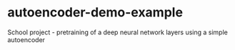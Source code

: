 # autoencoder-demo-example
School project - pretraining of a deep neural network layers using a simple autoencoder
